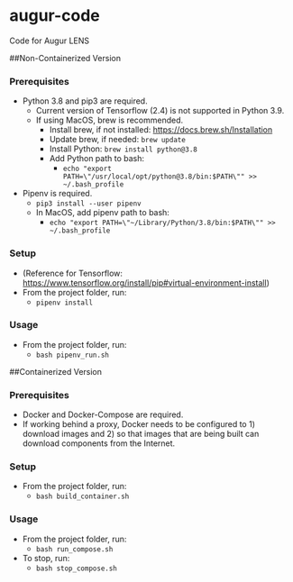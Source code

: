 # augur-code
Code for Augur LENS

##Non-Containerized Version
### Prerequisites
* Python 3.8 and pip3 are required.
  * Current version of Tensorflow (2.4) is not supported in Python 3.9.
  * If using MacOS, brew is recommended.
    * Install brew, if not installed: https://docs.brew.sh/Installation
    * Update brew, if needed: `brew update`
    * Install Python: `brew install python@3.8`
    * Add Python path to bash:
      * `echo "export PATH=\"/usr/local/opt/python@3.8/bin:$PATH\"" >> ~/.bash_profile`
* Pipenv is required.
  * `pip3 install --user pipenv`
  * In MacOS, add pipenv path to bash:
    * `echo "export PATH=\"~/Library/Python/3.8/bin:$PATH\"" >> ~/.bash_profile`
    
### Setup
 * (Reference for Tensorflow: https://www.tensorflow.org/install/pip#virtual-environment-install)
 * From the project folder, run:
    * `pipenv install`

### Usage
  * From the project folder, run:
    * `bash pipenv_run.sh`

##Containerized Version
### Prerequisites
* Docker and Docker-Compose are required.
* If working behind a proxy, Docker needs to be configured to 1) download images and 2) so that images that are being built can download components from the Internet.

### Setup
* From the project folder, run:
  * `bash build_container.sh`

### Usage
* From the project folder, run:
  * `bash run_compose.sh`
* To stop, run:
  * `bash stop_compose.sh`
